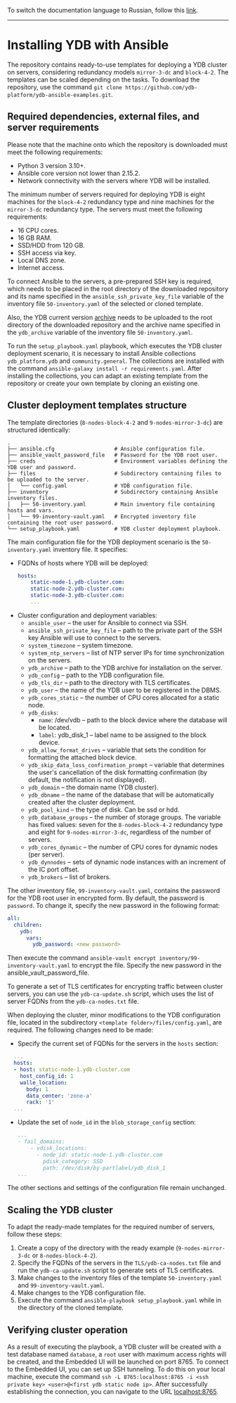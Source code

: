 To switch the documentation language to Russian, follow this [link](./README-RU.md).
<hr>

# Installing YDB with Ansible

The repository contains ready-to-use templates for deploying a YDB cluster on servers, considering redundancy models `mirror-3-dc` and `block-4-2`. The templates can be scaled depending on the tasks. To download the repository, use the command `git clone https://github.com/ydb-platform/ydb-ansible-examples.git`.

## Required dependencies, external files, and server requirements

Please note that the machine onto which the repository is downloaded must meet the following requirements:
* Python 3 version 3.10+.
* Ansible core version not lower than 2.15.2.
* Network connectivity with the servers where YDB will be installed.

The minimum number of servers required for deploying YDB is eight machines for the `block-4-2` redundancy type and nine machines for the `mirror-3-dc` redundancy type. The servers must meet the following requirements:
* 16 CPU cores.
* 16 GB RAM.
* SSD/HDD from 120 GB.
* SSH access via key.
* Local DNS zone.
* Internet access.

To connect Ansible to the servers, a pre-prepared SSH key is required, which needs to be placed in the root directory of the downloaded repository and its name specified in the `ansible_ssh_private_key_file` variable of the inventory file `50-inventory.yaml` of the selected or cloned template.

Also, the YDB current version [archive](https://ydb.tech/docs/ru/downloads/#ydb-server) needs to be uploaded to the root directory of the downloaded repository and the archive name specified in the `ydb_archive` variable of the inventory file `50-inventory.yaml`.

To run the `setup_playbook.yaml` playbook, which executes the YDB cluster deployment scenario, it is necessary to install Ansible collections `ydb_platform.ydb` and `community.general`. The collections are installed with the command `ansible-galaxy install -r requirements.yaml`. After installing the collections, you can adapt an existing template from the repository or create your own template by cloning an existing one.


## Cluster deployment templates structure
The template directories (`8-nodes-block-4-2` and `9-nodes-mirror-3-dc`) are structured identically:
```
.
├── ansible.cfg                   # Ansible configuration file.
├── ansible_vault_password_file   # Password for the YDB root user.
├── creds                         # Environment variables defining the YDB user and password.
├── files                         # Subdirectory containing files to be uploaded to the server.
│   └── config.yaml               # YDB configuration file.
├── inventory                     # Subdirectory containing Ansible inventory files.
│   ├── 50-inventory.yaml         # Main inventory file containing hosts and vars.
│   └── 99-inventory-vault.yaml   # Encrypted inventory file containing the root user password.  
└── setup_playbook.yaml           # YDB cluster deployment playbook.
``` 
The main configuration file for the YDB deployment scenario is the `50-inventory.yaml` inventory file. It specifies:
* FQDNs of hosts where YDB will be deployed:
    ```yaml
    hosts:
        static-node-1.ydb-cluster.com:
        static-node-2.ydb-cluster.com:
        static-node-3.ydb-cluster.com:
        ...
    ```
* Cluster configuration and deployment variables:
    + `ansible_user` – the user for Ansible to connect via SSH.
    + `ansible_ssh_private_key_file` – path to the private part of the SSH key Ansible will use to connect to the servers.
    + `system_timezone` – system timezone.
    + `system_ntp_servers` – list of NTP server IPs for time synchronization on the servers.
    + `ydb_archive` – path to the YDB archive for installation on the server.
    + `ydb_config` – path to the YDB configuration file.
    + `ydb_tls_dir` – path to the directory with TLS certificates.
    + `ydb_user` – the name of the YDB user to be registered in the DBMS.
    + `ydb_cores_static` – the number of CPU cores allocated for a static node.
    + `ydb_disks`:
        - `name`: /dev/vdb – path to the block device where the database will be located.
        - `label`: ydb_disk_1 – label name to be assigned to the block device.
    + `ydb_allow_format_drives` – variable that sets the condition for formatting the attached block device.
    + `ydb_skip_data_loss_confirmation_prompt` – variable that determines the user's cancellation of the disk formatting confirmation (by default, the notification is not displayed).
    + `ydb_domain` – the domain name (YDB cluster).
    + `ydb_dbname` – the name of the database that will be automatically created after the cluster deployment.
    + `ydb_pool_kind` – the type of disk. Can be ssd or hdd.
    + `ydb_database_groups` – the number of storage groups. The variable has fixed values: seven for the `8-nodes-block-4-2` redundancy type and eight for `9-nodes-mirror-3-dc`, regardless of the number of servers.
    + `ydb_cores_dynamic` – the number of CPU cores for dynamic nodes (per server).
    + `ydb_dynnodes` – sets of dynamic node instances with an increment of the IC port offset.
    + `ydb_brokers` – list of brokers.

The other inventory file, `99-inventory-vault.yaml`, contains the password for the YDB root user in encrypted form. By default, the password is `password`. To change it, specify the new password in the following format:
```yaml
all:
  children:
    ydb:
      vars:
        ydb_password: <new password>
```
Then execute the command `ansible-vault encrypt inventory/99-inventory-vault.yaml` to encrypt the file. Specify the new password in the ansible_vault_password_file.

To generate a set of TLS certificates for encrypting traffic between cluster servers, you can use the `ydb-ca-update.sh` script, which uses the list of server FQDNs from the `ydb-ca-nodes.txt` file.

When deploying the cluster, minor modifications to the YDB configuration file, located in the subdirectory `<template folder>/files/config.yaml`, are required. The following changes need to be made:
* Specify the current set of FQDNs for the servers in the `hosts` section:
```yaml
  ...
  hosts:
  - host: static-node-1.ydb-cluster.com
    host_config_id: 1
    walle_location:
      body: 1
      data_center: 'zone-a'
      rack: '1'
  ...    
  ```  

* Update the set of `node_id` in the `blob_storage_config` section:
  ```yaml
  ...
  - fail_domains:
      - vdisk_locations:
        - node_id: static-node-1.ydb-cluster.com
          pdisk_category: SSD
          path: /dev/disk/by-partlabel/ydb_disk_1
  ...        
  ```

The other sections and settings of the configuration file remain unchanged.

## Scaling the YDB cluster
To adapt the ready-made templates for the required number of servers, follow these steps:
1. Create a copy of the directory with the ready example (`9-nodes-mirror-3-dc` or `8-nodes-block-4-2`).
2. Specify the FQDNs of the servers in the `TLS/ydb-ca-nodes.txt` file and run the `ydb-ca-update.sh` script to generate sets of TLS certificates.
3. Make changes to the inventory files of the template `50-inventory.yaml` and `99-inventory-vault.yaml`.
4. Make changes to the YDB configuration file.
5. Execute the command `ansible-playbook setup_playbook.yaml` while in the directory of the cloned template.


## Verifying cluster operation

As a result of executing the playbook, a YDB cluster will be created with a test database named `database`, a `root` user with maximum access rights will be created, and the Embedded UI will be launched on port 8765. To connect to the Embedded UI, you can set up SSH tunneling. To do this on your local machine, execute the command `ssh -L 8765:localhost:8765 -i <ssh private key> <user>@<first ydb static node ip>`. After successfully establishing the connection, you can navigate to the URL [localhost:8765](http://localhost:8765).
